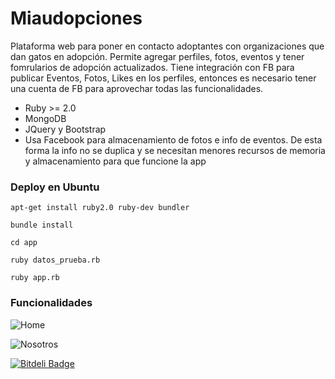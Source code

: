 Miaudopciones
===

Plataforma web para poner en contacto adoptantes con organizaciones que dan gatos en adopción. Permite agregar perfiles, fotos, eventos y tener fomrularios de adopción actualizados.
Tiene integración con FB para publicar Eventos, Fotos, Likes en los perfiles, entonces es necesario tener una cuenta de FB para aprovechar todas las funcionalidades. 

- Ruby >= 2.0
- MongoDB
- JQuery y Bootstrap
- Usa Facebook para almacenamiento de fotos e info de eventos. De esta forma la info no se duplica y se necesitan menores recursos de memoria y almacenamiento para que funcione la app

### Deploy en Ubuntu

```apt-get install ruby2.0 ruby-dev bundler```

```bundle install```

```cd app```

```ruby datos_prueba.rb```

```ruby app.rb```

### Funcionalidades

![Home](https://raw.githubusercontent.com/mandroslabs/miaudopciones/master/doc/screen.png)

![Nosotros](https://raw.githubusercontent.com/mandroslabs/miaudopciones/master/doc/screen2.png)


[![Bitdeli Badge](https://d2weczhvl823v0.cloudfront.net/ivansabik/miaudopciones/trend.png)](https://bitdeli.com/free "Bitdeli Badge")


